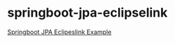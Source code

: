 # springboot-jpa-eclipselink
[Springboot JPA Eclipeslink Example](http://useof.org/java/simple-springboot-jpa-eclipeslink-example)
